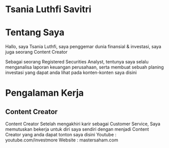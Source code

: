 # Tsania Luthfi Savitri
# Tentang Saya
Hallo, saya Tsania Luthfi, saya penggemar dunia finansial & investasi, saya juga seorang Content Creator

Sebagai seorang Registered Securities Analyst, tentunya saya selalu menganalisa laporan keuangan perusahaan, serta membuat sebuah planing investasi yang dapat anda lihat pada konten-konten saya disini

# Pengalaman Kerja
## Content Creator
Content Creator
Setelah mengakhiri karir sebagai Customer Service, Saya memutuskan bekerja untuk diri saya sendiri dengan menjadi Content Creator yang anda dapat tonton saya disini
Youtube : youtube.com/investmore
Website : mastersaham.com


